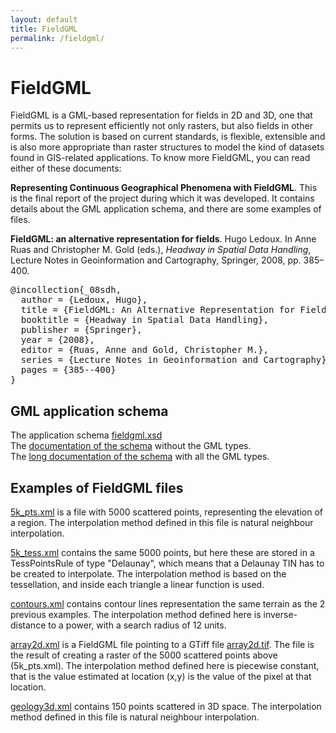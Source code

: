 ```yaml
---
layout: default
title: FieldGML 
permalink: /fieldgml/
---
```


# FieldGML

FieldGML is a GML-based representation for fields in 2D and 3D, one that permits us to represent efficiently not only rasters, but also fields in other forms. The solution is based on current standards, is flexible, extensible and is also more appropriate than raster structures to model the kind of datasets found in GIS-related applications. 
To know more FieldGML, you can read either of these documents:

**Representing Continuous Geographical Phenomena with FieldGML**. This is the final report of the project during which it was developed. It contains details about the GML application schema, and there are some examples of files. <a href="/hledoux/pdfs/fieldgml.pdf"><i class="fa fa-file-pdf-o"></i></a>

<p><strong>FieldGML: an alternative representation for fields</strong>. Hugo Ledoux. In Anne Ruas and Christopher M. Gold (eds.), <em>Headway in Spatial Data Handling</em>, Lecture Notes in Geoinformation and Cartography, Springer, 2008, pp. 385&ndash;400.  <a href="/hledoux/pdfs/08_sdh.pdf"><i class="fa fa-file-pdf-o"></i></a> <a href="http://dx.doi.org/10.1007/978-3-540-68566-1_22"><i class="fa fa-bookmark"></i></a> <a href="#bib_08sdh" data-toggle="collapse"><i class="fa fa-toggle-down"></i></a><div id="bib_08sdh" class="collapse"  tabindex="-1"><pre class="bibtex">@incollection{_08sdh,
  author = {Ledoux, Hugo},
  title = {FieldGML: An Alternative Representation for Fields},
  booktitle = {Headway in Spatial Data Handling},
  publisher = {Springer},
  year = {2008},
  editor = {Ruas, Anne and Gold, Christopher M.},
  series = {Lecture Notes in Geoinformation and Cartography},
  pages = {385--400}
}</pre></div></p>


## GML application schema

The application schema <a href="./fieldgml.xsd">fieldgml.xsd</a><br />
The <a href="./doc/short/fieldgml.xsd.html">documentation of the schema</a> without the GML types.<br />
The <a href="./doc/withgml/fieldgml.xsd.html">long documentation of the schema</a> with all the GML types.<br />

## Examples of FieldGML files

<a href="./examples/5k_pts.xml">5k_pts.xml</a> is a file with 5000 scattered points, representing the elevation of a region. The interpolation method defined in this file is natural neighbour interpolation.

<a href="./examples/5k_tess.xml">5k_tess.xml</a> contains the same 5000 points, but here these are stored in a TessPointsRule of type "Delaunay", which means that a Delaunay TIN has to be created to interpolate. The interpolation method is based on the tessellation, and inside each triangle a linear function is used.

<a href="./examples/contours.xml">contours.xml</a> contains contour lines representation the same terrain as the 2 previous examples. The interpolation method defined here is inverse-distance to a power, with a search radius of 12 units.

<a href="./examples/array2d.xml">array2d.xml</a> is a FieldGML file pointing to a GTiff file <a href="./examples/array2d.tif">array2d.tif</a>. The file is the result of creating a raster of the 5000 scattered points above (5k_pts.xml). The interpolation method defined here is piecewise constant, that is the value estimated at location (x,y) is the value of the pixel at that location.

<a href="./examples/geology3d.xml">geology3d.xml</a> contains 150 points scattered in 3D space. The interpolation method defined in this file is natural neighbour interpolation.
